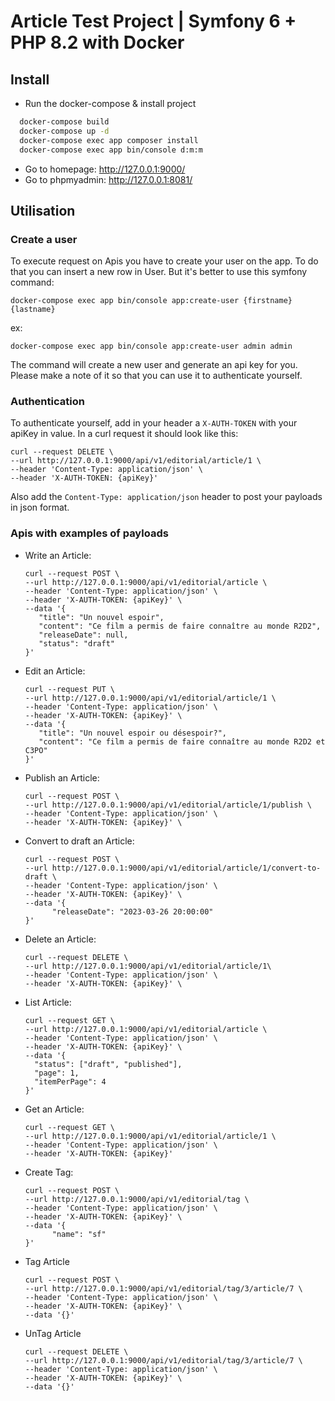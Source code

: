 # Article Test Project | Symfony 6 + PHP 8.2 with Docker

## Install

- Run the docker-compose & install project
```bash
  docker-compose build
  docker-compose up -d
  docker-compose exec app composer install
  docker-compose exec app bin/console d:m:m
```
- Go to homepage: http://127.0.0.1:9000/
- Go to phpmyadmin: http://127.0.0.1:8081/

## Utilisation

### Create a user

To execute request on Apis you have to create your user on the app.
To do that you can insert a new row in User. But it's better to use this symfony command:
```shell
docker-compose exec app bin/console app:create-user {firstname} {lastname}
```
ex:
```shell
docker-compose exec app bin/console app:create-user admin admin
```
The command will create a new user and generate an api key for you. Please make a note of it so that you can use it to authenticate yourself.

### Authentication

To authenticate yourself, add in your header a `X-AUTH-TOKEN` with your apiKey in value.
In a curl request it should look like this:

```shell
curl --request DELETE \
--url http://127.0.0.1:9000/api/v1/editorial/article/1 \
--header 'Content-Type: application/json' \
--header 'X-AUTH-TOKEN: {apiKey}'
```

Also add the `Content-Type: application/json` header to post your payloads in json format.

### Apis with examples of payloads

- Write an Article:
    ```shell
    curl --request POST \
    --url http://127.0.0.1:9000/api/v1/editorial/article \
    --header 'Content-Type: application/json' \
    --header 'X-AUTH-TOKEN: {apiKey}' \
    --data '{
       "title": "Un nouvel espoir",
       "content": "Ce film a permis de faire connaître au monde R2D2",
       "releaseDate": null,
       "status": "draft"
    }'  
    ```
- Edit an Article:
  ```shell
  curl --request PUT \
  --url http://127.0.0.1:9000/api/v1/editorial/article/1 \
  --header 'Content-Type: application/json' \
  --header 'X-AUTH-TOKEN: {apiKey}' \
  --data '{
     "title": "Un nouvel espoir ou désespoir?",
     "content": "Ce film a permis de faire connaître au monde R2D2 et C3PO"
  }'  
  ```
- Publish an Article:
    ```shell
    curl --request POST \
    --url http://127.0.0.1:9000/api/v1/editorial/article/1/publish \
    --header 'Content-Type: application/json' \
    --header 'X-AUTH-TOKEN: {apiKey}' \
    ```
- Convert to draft an Article:
  ```shell
  curl --request POST \
  --url http://127.0.0.1:9000/api/v1/editorial/article/1/convert-to-draft \
  --header 'Content-Type: application/json' \
  --header 'X-AUTH-TOKEN: {apiKey}' \
  --data '{
        "releaseDate": "2023-03-26 20:00:00"
  }'
  ```
- Delete an Article:
  ```shell
  curl --request DELETE \
  --url http://127.0.0.1:9000/api/v1/editorial/article/1\
  --header 'Content-Type: application/json' \
  --header 'X-AUTH-TOKEN: {apiKey}' \
  ```
- List Article:
  ```shell
  curl --request GET \
  --url http://127.0.0.1:9000/api/v1/editorial/article \
  --header 'Content-Type: application/json' \
  --header 'X-AUTH-TOKEN: {apiKey}' \
  --data '{
	"status": ["draft", "published"],
	"page": 1,
	"itemPerPage": 4
  }'
  ```
- Get an Article:
  ```shell
  curl --request GET \
  --url http://127.0.0.1:9000/api/v1/editorial/article/1 \
  --header 'Content-Type: application/json' \
  --header 'X-AUTH-TOKEN: {apiKey}'
  ```

- Create Tag:
  ```shell
  curl --request POST \
  --url http://127.0.0.1:9000/api/v1/editorial/tag \
  --header 'Content-Type: application/json' \
  --header 'X-AUTH-TOKEN: {apiKey}' \
  --data '{
        "name": "sf"
  }'
  ```
  
- Tag Article
  ```shell
  curl --request POST \
  --url http://127.0.0.1:9000/api/v1/editorial/tag/3/article/7 \
  --header 'Content-Type: application/json' \
  --header 'X-AUTH-TOKEN: {apiKey}' \
  --data '{}'
  ```

- UnTag Article
  ```shell
  curl --request DELETE \
  --url http://127.0.0.1:9000/api/v1/editorial/tag/3/article/7 \
  --header 'Content-Type: application/json' \
  --header 'X-AUTH-TOKEN: {apiKey}' \
  --data '{}'
  ```  